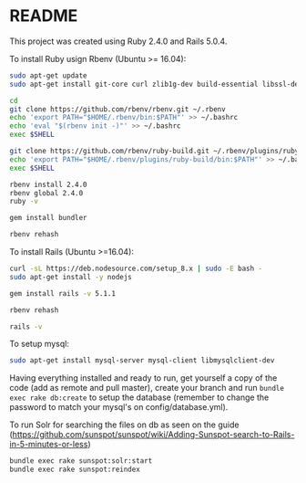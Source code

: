 # README

This project was created using Ruby 2.4.0 and Rails 5.0.4.

To install Ruby usign Rbenv (Ubuntu >= 16.04):

```bash
sudo apt-get update
sudo apt-get install git-core curl zlib1g-dev build-essential libssl-dev libreadline-dev libyaml-dev libsqlite3-dev sqlite3 libxml2-dev libxslt1-dev libcurl4-openssl-dev python-software-properties libffi-dev nodejs

cd
git clone https://github.com/rbenv/rbenv.git ~/.rbenv
echo 'export PATH="$HOME/.rbenv/bin:$PATH"' >> ~/.bashrc
echo 'eval "$(rbenv init -)"' >> ~/.bashrc
exec $SHELL

git clone https://github.com/rbenv/ruby-build.git ~/.rbenv/plugins/ruby-build
echo 'export PATH="$HOME/.rbenv/plugins/ruby-build/bin:$PATH"' >> ~/.bashrc
exec $SHELL

rbenv install 2.4.0
rbenv global 2.4.0
ruby -v

gem install bundler

rbenv rehash
```

To install Rails (Ubuntu >=16.04):

```bash
curl -sL https://deb.nodesource.com/setup_8.x | sudo -E bash -
sudo apt-get install -y nodejs

gem install rails -v 5.1.1

rbenv rehash

rails -v
```

To setup mysql:

```bash
sudo apt-get install mysql-server mysql-client libmysqlclient-dev
```

Having everything installed and ready to run, get yourself a copy of the code (add as remote and pull master), create your branch and run `bundle exec rake db:create` to setup the database (remember to change the password to match your mysql's on config/database.yml).

To run Solr for searching the files on db as seen on the guide (https://github.com/sunspot/sunspot/wiki/Adding-Sunspot-search-to-Rails-in-5-minutes-or-less)
```bash
bundle exec rake sunspot:solr:start
bundle exec rake sunspot:reindex
```